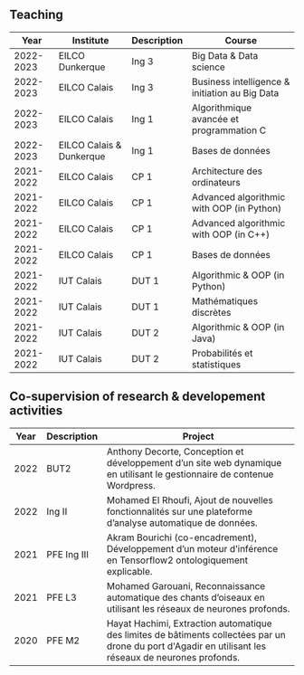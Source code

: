 ## Teaching

Year| Institute | Description | Course|
| ----------- |----------- | ----------- |----------- |
|2022-2023| EILCO Dunkerque | Ing 3 |Big Data & Data science
|2022-2023| EILCO Calais | Ing 3 |Business intelligence & initiation au Big Data
|2022-2023| EILCO Calais | Ing 1 |Algorithmique avancée et programmation C
|2022-2023| EILCO Calais & Dunkerque | Ing 1 |Bases de données
|2021-2022| EILCO Calais | CP 1 |Architecture des ordinateurs
|2021-2022| EILCO Calais | CP 1 |Advanced algorithmic with OOP (in Python)
|2021-2022| EILCO Calais | CP 1 |Advanced algorithmic with OOP (in C++)
|2021-2022| EILCO Calais | CP 1 |Bases de données
|2021-2022| IUT Calais | DUT 1  |Algorithmic & OOP (in Python)
|2021-2022| IUT Calais   | DUT 1  |Mathématiques discrètes
|2021-2022| IUT Calais    | DUT 2  |Algorithmic & OOP (in Java)
|2021-2022| IUT Calais    | DUT 2  |Probabilités et statistiques


## Co-supervision of research & developement activities

| Year | Description | Project|
| ------ | ----------- |----------- |
| 2022 | BUT2 |Anthony Decorte, Conception et développement d’un site web dynamique en utilisant le gestionnaire de contenue Wordpress.
|2022 | Ing II |Mohamed El Rhoufi, Ajout de nouvelles fonctionnalités sur une plateforme d’analyse automatique de données.
| 2021 | PFE Ing III |Akram Bourichi (co-encadrement), Développement d’un moteur d’inférence en Tensorflow2 ontologiquement explicable.
| 2021 | PFE L3 |Mohamed Garouani, Reconnaissance automatique des chants d’oiseaux en utilisant les réseaux de neurones profonds.
| 2020 | PFE M2 |Hayat Hachimi, Extraction automatique des limites de bâtiments collectées par un drone du port d'Agadir en utilisant les réseaux de neurones profonds.
